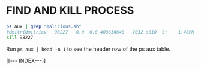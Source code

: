 # FIND AND KILL PROCESS

```bash
ps aux | grep "malicious.sh"
#dmitridmitriev   98227   0.0  0.0 408636640   2032 s010  S+    1:48PM   0:00.03 bash ./malicious.sh force
kill 98227
```

Run `ps aux | head -n 1` to see the header row of the ps aux table.

[[--- INDEX---]]